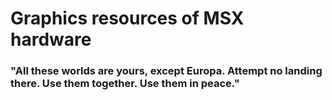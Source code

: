 # Graphics resources of MSX hardware

### "All these worlds are yours, except Europa. Attempt no landing there. Use them together. Use them in peace." 